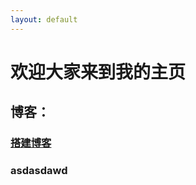 ```yaml
---
layout: default
---
```



# 欢迎大家来到我的主页

## 博客：

### [搭建博客](./docs/2023-10-14-搭建博客.html)

### asdasdawd
